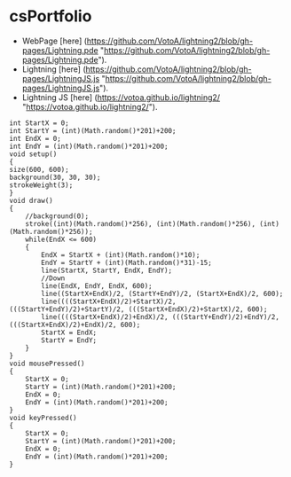 # csPortfolio
* WebPage [here] (https://github.com/VotoA/lightning2/blob/gh-pages/Lightning.pde "https://github.com/VotoA/lightning2/blob/gh-pages/Lightning.pde").
* Lightning [here] (https://github.com/VotoA/lightning2/blob/gh-pages/LightningJS.js "https://github.com/VotoA/lightning2/blob/gh-pages/LightningJS.js").
* Lightning JS [here] (https://votoa.github.io/lightning2/ "https://votoa.github.io/lightning2/").

~~~~
int StartX = 0;
int StartY = (int)(Math.random()*201)+200;
int EndX = 0;
int EndY = (int)(Math.random()*201)+200;
void setup()
{
size(600, 600);
background(30, 30, 30);
strokeWeight(3);
}
void draw()
{
    //background(0);
    stroke((int)(Math.random()*256), (int)(Math.random()*256), (int)(Math.random()*256));
    while(EndX <= 600)
    {
        EndX = StartX + (int)(Math.random()*10);
        EndY = StartY + (int)(Math.random()*31)-15;
        line(StartX, StartY, EndX, EndY);
        //Down
        line(EndX, EndY, EndX, 600);
        line((StartX+EndX)/2, (StartY+EndY)/2, (StartX+EndX)/2, 600);
        line((((StartX+EndX)/2)+StartX)/2, (((StartY+EndY)/2)+StartY)/2, (((StartX+EndX)/2)+StartX)/2, 600);
        line((((StartX+EndX)/2)+EndX)/2, (((StartY+EndY)/2)+EndY)/2, (((StartX+EndX)/2)+EndX)/2, 600);
        StartX = EndX;
        StartY = EndY;
    }
}
void mousePressed()
{
    StartX = 0;
    StartY = (int)(Math.random()*201)+200;
    EndX = 0;
    EndY = (int)(Math.random()*201)+200;
}
void keyPressed()
{
    StartX = 0;
    StartY = (int)(Math.random()*201)+200;
    EndX = 0;
    EndY = (int)(Math.random()*201)+200;
}
~~~~
